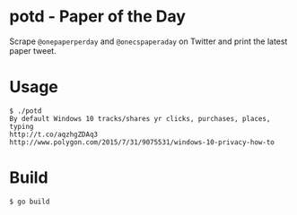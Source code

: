 # potd - Paper of the Day

Scrape `@onepaperperday` and `@onecspaperaday` on Twitter and print the latest
paper tweet.


# Usage

    $ ./potd
    By default Windows 10 tracks/shares yr clicks, purchases, places, typing
    http://t.co/aqzhgZDAq3
    http://www.polygon.com/2015/7/31/9075531/windows-10-privacy-how-to


# Build

    $ go build
